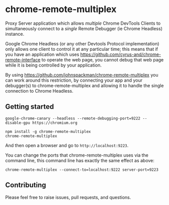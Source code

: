 # chrome-remote-multiplex
Proxy Server application which allows *multiple* Chrome DevTools Clients to simultaneously connect to a *single* Remote Debugger 
(ie Chrome Headless) instance.

Google Chrome Headless (or any other Devtools Protocol implementation) only allows one client to control
it at any particular time; this means that if you have an application which uses https://github.com/cyrus-and/chrome-remote-interface
to operate the web page, you cannot debug that web page while it is being controlled by your application.

By using https://github.com/johnspackman/chrome-remote-multiplex you can work around this restriction, by connecting your app and your
debugger(s) to chrome-remote-multiplex and allowing it to handle the single connection to Chrome Headless. 
 

## Getting started
```
google-chrome-canary --headless --remote-debugging-port=9222 --disable-gpu https://chromium.org

npm install -g chrome-remote-multiplex
chrome-remote-multiplex
```

And then open a browser and go to `http://localhost:9223`.

You can change the ports that chrome-remote-multiplex uses via the command line, this command line has exactly the same effect as above:

```
chrome-remote-multiplex --connect-to=localhost:9222 server-port=9223
```


## Contributing
Please feel free to raise issues, pull requests, and questions.






